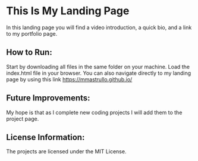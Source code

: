 # This Is My Landing Page
In this landing page you will find a video introduction, a quick bio, and a link to my portfolio page.
## How to Run:
Start by downloading all files in the same folder on your machine. Load the index.html file in your browser.
You can also navigate directly to my landing page by using this link https://mmastrullo.github.io/
## Future Improvements:
My hope is that as I complete new coding projects I will add them to the project page.
## License Information:
The projects are licensed under the MIT License.
